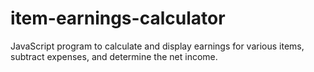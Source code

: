 # item-earnings-calculator
JavaScript program to calculate and display earnings for various items, subtract expenses, and determine the net income.
